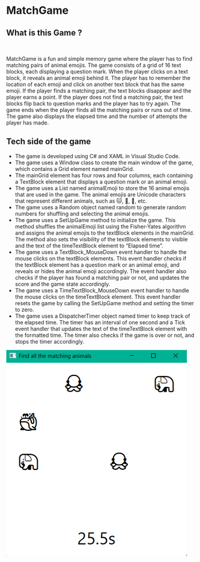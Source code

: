 # MatchGame

## What is this Game ? 
<br> 

MatchGame is a fun and simple memory game where the player has to find matching pairs of animal emojis. The game consists of a grid of 16 text blocks, each displaying a question mark. When the player clicks on a text block, it reveals an animal emoji behind it. The player has to remember the location of each emoji and click on another text block that has the same emoji. If the player finds a matching pair, the text blocks disappear and the player earns a point. If the player does not find a matching pair, the text blocks flip back to question marks and the player has to try again. The game ends when the player finds all the matching pairs or runs out of time. The game also displays the elapsed time and the number of attempts the player has made.

## Tech side of the game 

- The game is developed using C# and XAML in Visual Studio Code.
- The game uses a Window class to create the main window of the game, which contains a Grid element named mainGrid.
- The mainGrid element has four rows and four columns, each containing a TextBlock element that displays a question mark or an animal emoji.
- The game uses a List<string> named animalEmoji to store the 16 animal emojis that are used in the game. The animal emojis are Unicode characters that represent different animals, such as 🐱, 🐶, 🐻, etc.
- The game uses a Random object named random to generate random numbers for shuffling and selecting the animal emojis.
- The game uses a SetUpGame method to initialize the game. This method shuffles the animalEmoji list using the Fisher-Yates algorithm and assigns the animal emojis to the textBlock elements in the mainGrid. The method also sets the visibility of the textBlock elements to visible and the text of the timeTextBlock element to “Elapsed time”.
- The game uses a TextBlock_MouseDown event handler to handle the mouse clicks on the textBlock elements. This event handler checks if the textBlock element has a question mark or an animal emoji, and reveals or hides the animal emoji accordingly. The event handler also checks if the player has found a matching pair or not, and updates the score and the game state accordingly.
- The game uses a TimeTextBlock_MouseDown event handler to handle the mouse clicks on the timeTextBlock element. This event handler resets the game by calling the SetUpGame method and setting the timer to zero.
- The game uses a DispatcherTimer object named timer to keep track of the elapsed time. The timer has an interval of one second and a Tick event handler that updates the text of the timeTextBlock element with the formatted time. The timer also checks if the game is over or not, and stops the timer accordingly.

<img src="appimg3.png" />

<br>




